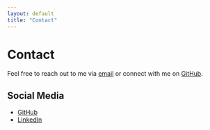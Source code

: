 ```yaml
---
layout: default
title: "Contact"
---
```


# Contact

Feel free to reach out to me via [email](mailto:desmond_ttm@hotmail.com) or connect with me on [GitHub](https://github.com/desmondttm123).

## Social Media

- [GitHub](https://github.com/desmondttm123)
- [LinkedIn](https://linkedin.com/in/desmondttm123)
